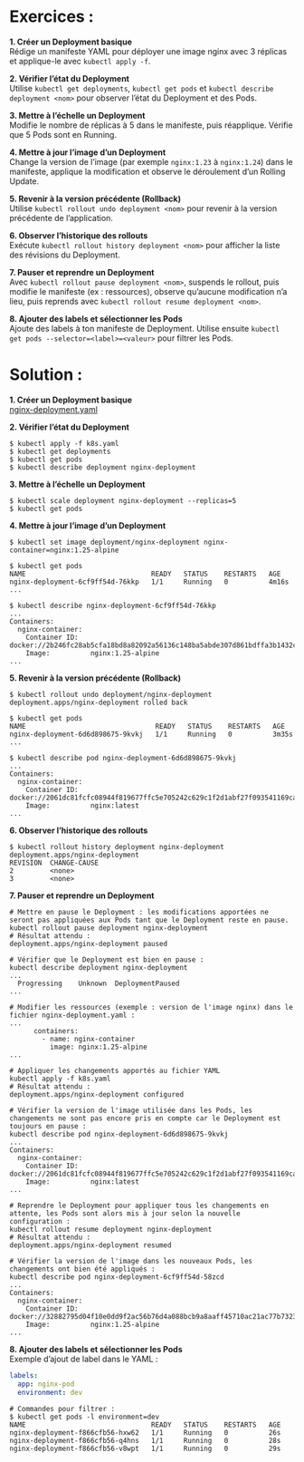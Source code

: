 # Exercices :

**1. Créer un Deployment basique**\
Rédige un manifeste YAML pour déployer une image nginx avec 3 réplicas et applique-le avec `kubectl apply -f`.

**2. Vérifier l’état du Deployment**\
Utilise `kubectl get deployments`, `kubectl get pods` et `kubectl describe deployment <nom>` pour observer l’état du Deployment et des Pods.

**3. Mettre à l’échelle un Deployment**\
Modifie le nombre de réplicas à 5 dans le manifeste, puis réapplique. Vérifie que 5 Pods sont en Running.

**4. Mettre à jour l’image d’un Deployment**\
Change la version de l’image (par exemple `nginx:1.23` à `nginx:1.24`) dans le manifeste, applique la modification et observe le déroulement d’un Rolling Update.

**5. Revenir à la version précédente (Rollback)**\
Utilise `kubectl rollout undo deployment <nom>` pour revenir à la version précédente de l’application.

**6. Observer l’historique des rollouts**\
Exécute `kubectl rollout history deployment <nom>` pour afficher la liste des révisions du Deployment.

**7. Pauser et reprendre un Deployment**\
Avec `kubectl rollout pause deployment <nom>`, suspends le rollout, puis modifie le manifeste (ex : ressources), observe qu’aucune modification n’a lieu, puis reprends avec `kubectl rollout resume deployment <nom>`.

**8. Ajouter des labels et sélectionner les Pods**\
Ajoute des labels à ton manifeste de Deployment. Utilise ensuite `kubectl get pods --selector=<label>=<valeur>` pour filtrer les Pods.

# Solution :

**1. Créer un Deployment basique**\
[nginx-deployment.yaml](nginx-deployment.yaml)

**2. Vérifier l’état du Deployment**
```
$ kubectl apply -f k8s.yaml
$ kubectl get deployments
$ kubectl get pods
$ kubectl describe deployment nginx-deployment
```

**3. Mettre à l’échelle un Deployment**
```
$ kubectl scale deployment nginx-deployment --replicas=5
$ kubectl get pods
```

**4. Mettre à jour l’image d’un Deployment**
```
$ kubectl set image deployment/nginx-deployment nginx-container=nginx:1.25-alpine

$ kubectl get pods
NAME                               READY   STATUS    RESTARTS   AGE
nginx-deployment-6cf9ff54d-76kkp   1/1     Running   0          4m16s
...

$ kubectl describe nginx-deployment-6cf9ff54d-76kkp
...
Containers:
  nginx-container:
    Container ID:   docker://2b246fc28ab5cfa18bd8a82092a56136c148ba5abde307d861bdffa3b1432c84
    Image:          nginx:1.25-alpine
...
```

**5. Revenir à la version précédente (Rollback)**
``` 
$ kubectl rollout undo deployment/nginx-deployment 
deployment.apps/nginx-deployment rolled back

$ kubectl get pods
NAME                                READY   STATUS    RESTARTS   AGE
nginx-deployment-6d6d898675-9kvkj   1/1     Running   0          3m35s
...

$ kubectl describe pod nginx-deployment-6d6d898675-9kvkj
...
Containers:
  nginx-container:
    Container ID:   docker://2061dc81fcfc08944f819677ffc5e705242c629c1f2d1abf27f093541169cac3
    Image:          nginx:latest
...
```

**6. Observer l’historique des rollouts**
```
$ kubectl rollout history deployment nginx-deployment
deployment.apps/nginx-deployment 
REVISION  CHANGE-CAUSE
2         <none>
3         <none>
```

**7. Pauser et reprendre un Deployment**
```
# Mettre en pause le Deployment : les modifications apportées ne seront pas appliquées aux Pods tant que le Deployment reste en pause.
kubectl rollout pause deployment nginx-deployment
# Résultat attendu :
deployment.apps/nginx-deployment paused

# Vérifier que le Deployment est bien en pause :
kubectl describe deployment nginx-deployment
...
  Progressing    Unknown  DeploymentPaused
...

# Modifier les ressources (exemple : version de l'image nginx) dans le fichier nginx-deployment.yaml :
...
      containers:
        - name: nginx-container
          image: nginx:1.25-alpine
...

# Appliquer les changements apportés au fichier YAML
kubectl apply -f k8s.yaml
# Résultat attendu :
deployment.apps/nginx-deployment configured

# Vérifier la version de l'image utilisée dans les Pods, les changements ne sont pas encore pris en compte car le Deployment est toujours en pause :
kubectl describe pod nginx-deployment-6d6d898675-9kvkj
...
Containers:
  nginx-container:
    Container ID:   docker://2061dc81fcfc08944f819677ffc5e705242c629c1f2d1abf27f093541169cac3
    Image:          nginx:latest
...

# Reprendre le Deployment pour appliquer tous les changements en attente, les Pods sont alors mis à jour selon la nouvelle configuration :
kubectl rollout resume deployment nginx-deployment
# Résultat attendu :
deployment.apps/nginx-deployment resumed

# Vérifier la version de l'image dans les nouveaux Pods, les changements ont bien été appliqués :
kubectl describe pod nginx-deployment-6cf9ff54d-58zcd
...
Containers:
  nginx-container:
    Container ID:   docker://32882795d04f10e0dd9f2ac56b76d4a088bcb9a8aaff45710ac21ac77b732359
    Image:          nginx:1.25-alpine
...
```

**8. Ajouter des labels et sélectionner les Pods**\
Exemple d’ajout de label dans le YAML :
```yaml
labels:
  app: nginx-pod
  environment: dev
```
```
# Commandes pour filtrer :
$ kubectl get pods -l environment=dev
NAME                               READY   STATUS    RESTARTS   AGE
nginx-deployment-f866cfb56-hxw62   1/1     Running   0          26s
nginx-deployment-f866cfb56-q4hns   1/1     Running   0          28s
nginx-deployment-f866cfb56-v8wpt   1/1     Running   0          29s
```



